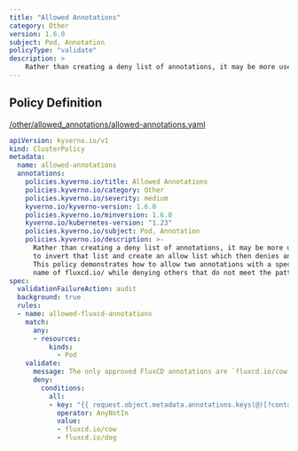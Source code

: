 ```yaml
---
title: "Allowed Annotations"
category: Other
version: 1.6.0
subject: Pod, Annotation
policyType: "validate"
description: >
    Rather than creating a deny list of annotations, it may be more useful to invert that list and create an allow list which then denies any others. This policy demonstrates how to allow two annotations with a specific key name of fluxcd.io/ while denying others that do not meet the pattern.
---
```


## Policy Definition
<a href="https://github.com/JimBugwadia/kyverno-policies/raw/fix_annotations//other/allowed_annotations/allowed-annotations.yaml" target="-blank">/other/allowed_annotations/allowed-annotations.yaml</a>

```yaml
apiVersion: kyverno.io/v1
kind: ClusterPolicy
metadata:
  name: allowed-annotations
  annotations:
    policies.kyverno.io/title: Allowed Annotations
    policies.kyverno.io/category: Other
    policies.kyverno.io/severity: medium
    kyverno.io/kyverno-version: 1.6.0
    policies.kyverno.io/minversion: 1.6.0
    kyverno.io/kubernetes-version: "1.23"
    policies.kyverno.io/subject: Pod, Annotation
    policies.kyverno.io/description: >-
      Rather than creating a deny list of annotations, it may be more useful
      to invert that list and create an allow list which then denies any others.
      This policy demonstrates how to allow two annotations with a specific key
      name of fluxcd.io/ while denying others that do not meet the pattern.
spec:
  validationFailureAction: audit
  background: true
  rules:
  - name: allowed-fluxcd-annotations
    match:
      any:
      - resources:
          kinds:
            - Pod
    validate:
      message: The only approved FluxCD annotations are `fluxcd.io/cow` and `fluxcd.io/dog`.
      deny:
        conditions:
          all:
          - key: "{{ request.object.metadata.annotations.keys(@)[?contains(@, 'fluxcd.io/')] }}"
            operator: AnyNotIn
            value:
            - fluxcd.io/cow
            - fluxcd.io/dog
```
